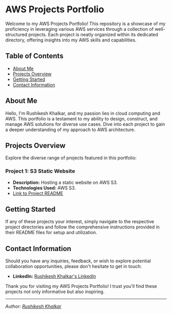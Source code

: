 # AWS Projects Portfolio

Welcome to my AWS Projects Portfolio! This repository is a showcase of my proficiency in leveraging various AWS services through a collection of well-structured projects. Each project is neatly organized within its dedicated directory, offering insights into my AWS skills and capabilities.

## Table of Contents

- [About Me](#about-me)
- [Projects Overview](#projects-overview)
- [Getting Started](#getting-started)
- [Contact Information](#contact-information)

## About Me

Hello, I'm Rushikesh Khalkar, and my passion lies in cloud computing and AWS. This portfolio is a testament to my ability to design, construct, and manage AWS solutions for diverse use cases. Dive into each project to gain a deeper understanding of my approach to AWS architecture.

## Projects Overview

Explore the diverse range of projects featured in this portfolio:

### Project 1: S3 Static Website

- **Description:** Hosting a static website on AWS S3.
- **Technologies Used:** AWS S3.
- [Link to Project README](/S3%20service/README.md)


## Getting Started

If any of these projects your interest, simply navigate to the respective project directories and follow the comprehensive instructions provided in their README files for setup and utilization.

## Contact Information

Should you have any inquiries, feedback, or wish to explore potential collaboration opportunities, please don't hesitate to get in touch:

- **LinkedIn:** [Rushikesh Khalkar's LinkedIn](https://www.linkedin.com/in/rushikesh-khalkar-271877265/)

Thank you for visiting my AWS Projects Portfolio! I trust you'll find these projects not only informative but also inspiring.

---

*Author: [Rushikesh Khalkar](https://www.linkedin.com/in/rushikesh-khalkar-271877265/)*
